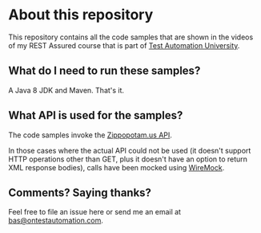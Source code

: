 About this repository
==================
This repository contains all the code samples that are shown in the videos of my REST Assured course that is part of [Test Automation University](https://testautomationu.applitools.com/).

What do I need to run these samples?
---
A Java 8 JDK and Maven. That's it.

What API is used for the samples?
---
The code samples invoke the [Zippopotam.us API](http://api.zippopotam.us).

In those cases where the actual API could not be used (it doesn't support HTTP operations other than GET, plus it doesn't have an option to return XML response bodies), calls have been mocked using [WireMock](http://wiremock.org). 

Comments? Saying thanks?
---
Feel free to file an issue here or send me an email at bas@ontestautomation.com.